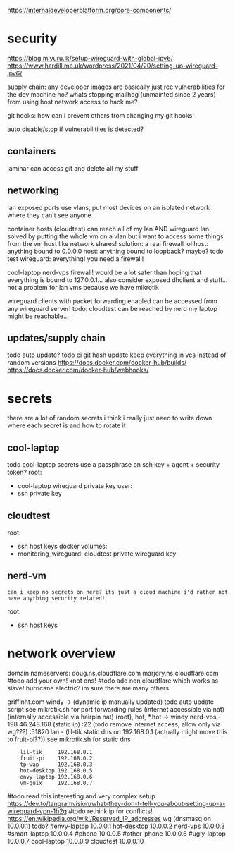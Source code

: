 
https://internaldeveloperplatform.org/core-components/
# security
https://blog.miyuru.lk/setup-wireguard-with-global-ipv6/
https://www.hardill.me.uk/wordpress/2021/04/20/setting-up-wireguard-ipv6/

supply chain: any developer images are basically just rce vulnerabilities for the dev machine no? whats stopping mailhog (unmainted since 2 years) from using host network access to hack me?

git hooks: how can i prevent others from changing my git hooks!

auto disable/stop if vulnerabilitiies is detected?

## containers
laminar can access git and delete all my stuff

## networking
lan exposed ports
    use vlans, put most devices on an isolated network where they can't see anyone

container hosts (cloudtest) can reach all of my lan AND wireguard
    lan: solved by putting the whole vm on a vlan
        but i want to access some things from the vm host like network shares!
        solution: a real firewall lol
    host: anything bound to 0.0.0.0
    host: anything bound to loopback? maybe? todo test
    wireguard: everything! you need a firewall!


cool-laptop
nerd-vps firewall! would be a lot safer than hoping that everything is bound to 127.0.0.1...
    also consider exposed dhclient and stuff...
    not a problem for lan vms because we have mikrotik

wireguard clients with packet forwarding enabled can be accessed from any wireguard server!
todo:
    cloudtest can be reached by nerd
    my laptop might be reachable...


## updates/supply chain
todo auto update? todo ci git hash update keep everything in vcs instead of random versions
https://docs.docker.com/docker-hub/builds/
https://docs.docker.com/docker-hub/webhooks/


# secrets
there are a lot of random secrets
i think i really just need to write down where each secret is and how to rotate it

## cool-laptop
todo cool-laptop secrets
    use a passphrase on ssh key + agent + security token?
root:
- cool-laptop wireguard private key
user:
- ssh private key

## cloudtest
root:
- ssh host keys
docker volumes:
- monitoring_wireguard: cloudtest private wireguard key

## nerd-vm

    can i keep no secrets on here? its just a cloud machine i'd rather not have anything security related!
root:
- ssh host keys


# network overview

domain nameservers:
doug.ns.cloudflare.com
marjory.ns.cloudflare.com
#todo add your own! knot dns!
#todo add non cloudflare which works as slave! hurricane electric? im sure there are many others

griffinht.com
    windy -> (dynamic ip manually updated) todo auto update script
        see mikrotik.sh for port forwarding rules
        (internet accessible via nat)
        (internally accessible via hairpin nat)
    (root), hot, \*.hot -> windy 
    nerd-vps - 198.46.248.168 (static ip)
        :22 (todo remove internet access, allow only via wg???)
        :51820
    lan - (lil-tik static dns on 192.168.0.1 (actually might move this to fruit-pi??))
        see mikrotik.sh for static dns

        lil-tik     192.168.0.1
        fruit-pi    192.168.0.2
        tp-wap      192.168.0.3
        hot-desktop 192.168.0.5
        envy-laptop 192.168.0.6
        vm-guix     192.168.0.7

#todo read this interesting and very complex setup https://dev.to/tangramvision/what-they-don-t-tell-you-about-setting-up-a-wireguard-vpn-1h2g 
#todo rethink ip for conflicts! https://en.wikipedia.org/wiki/Reserved_IP_addresses
    wg (dnsmasq on 10.0.0.1) todo?
        #envy-laptop     10.0.0.1
        hot-desktop     10.0.0.2
        nerd-vps        10.0.0.3
        #smart-laptop    10.0.0.4
        #phone           10.0.0.5
        #other-phone     10.0.0.6
        #ugly-laptop     10.0.0.7
        cool-laptop     10.0.0.9
        cloudtest       10.0.0.10
